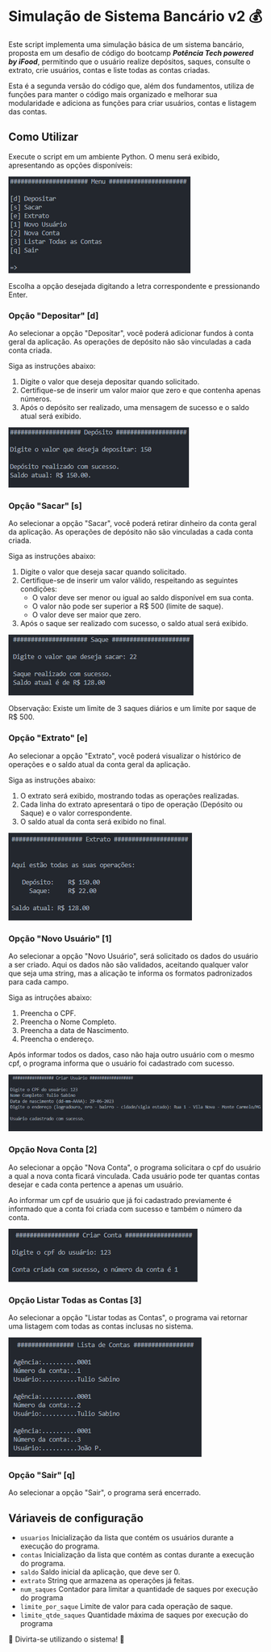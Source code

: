 # Simulação de Sistema Bancário v2 💰
Este script implementa uma simulação básica de um sistema bancário, proposta em um desafio de código do bootcamp **_Potência Tech powered by iFood_**, permitindo que o usuário realize depósitos, saques, consulte o extrato, crie usuários, contas e liste todas as contas criadas.

Esta é a segunda versão do código que, além dos fundamentos, utiliza de funções para manter o código mais organizado e melhorar sua modularidade e adiciona as funções para criar usuários, contas e listagem das contas.

## Como Utilizar
Execute o script em um ambiente Python.
O menu será exibido, apresentando as opções disponíveis:

![Menu](./images/menu.png)

Escolha a opção desejada digitando a letra correspondente e pressionando Enter.

### Opção "Depositar" [d]
Ao selecionar a opção "Depositar", você poderá adicionar fundos à conta geral da aplicação. As operações de depósito não são vinculadas a cada conta criada.

Siga as instruções abaixo:
1. Digite o valor que deseja depositar quando solicitado.
1. Certifique-se de inserir um valor maior que zero e que contenha apenas números.
1. Após o depósito ser realizado, uma mensagem de sucesso e o saldo atual será exibido.

![Depósito](./images/deposito.png)

### Opção "Sacar" [s]
Ao selecionar a opção "Sacar", você poderá retirar dinheiro da conta geral da aplicação. As operações de depósito não são vinculadas a cada conta criada.

Siga as instruções abaixo:
1. Digite o valor que deseja sacar quando solicitado.
1. Certifique-se de inserir um valor válido, respeitando as seguintes condições:
    - O valor deve ser menor ou igual ao saldo disponível em sua conta.
    - O valor não pode ser superior a R$ 500 (limite de saque).
    - O valor deve ser maior que zero.
1. Após o saque ser realizado com sucesso, o saldo atual será exibido.

![Operação de Saque](./images/saque.png)

Observação: Existe um limite de 3 saques diários e um limite por saque de R$ 500.

### Opção "Extrato" [e]
Ao selecionar a opção "Extrato", você poderá visualizar o histórico de operações e o saldo atual da conta geral da aplicação. 

Siga as instruções abaixo:
1. O extrato será exibido, mostrando todas as operações realizadas.
1. Cada linha do extrato apresentará o tipo de operação (Depósito ou Saque) e o valor correspondente.
1. O saldo atual da conta será exibido no final.

![Menu Extrato](./images/extrato.png)

### Opção "Novo Usuário" [1]
Ao selecionar a opção "Novo Usuário", será solicitado os dados do usuário a ser criado. Aqui os dados não são validados, aceitando qualquer valor que seja uma string, mas a alicação te informa os formatos padronizados para cada campo.

Siga as intruções abaixo:

1. Preencha o CPF.
1. Preencha o Nome Completo.
1. Preencha a data de Nascimento.
1. Preencha o endereço.

Após informar todos os dados, caso não haja outro usuário com o mesmo cpf, o programa informa que o usuário foi cadastrado com sucesso.

![Criando Novo Usuário](./images/novousuario.png)

### Opção Nova Conta [2]
Ao selecionar a opção "Nova Conta", o programa solicitara o cpf do usuário a qual a nova conta ficará vinculada. Cada usuário pode ter quantas contas desejar e cada conta pertence a apenas um usuário.

Ao informar um cpf de usuário que já foi cadastrado previamente é informado que a conta foi criada com sucesso e também o número da conta.

![Criando Nova Conta](./images/novaconta.png)

### Opção Listar Todas as Contas [3]

Ao selecionar a opção "Listar todas as Contas", o programa vai retornar uma listagem com todas as contas inclusas no sistema.

![Listando todas as Contas](./images/listarcontas.png)

### Opção "Sair" [q]
Ao selecionar a opção "Sair", o programa será encerrado.

## Váriaveis de configuração
- `usuarios` Inicialização da lista que contém os usuários durante a execução do programa.
- `contas` Inicialização da lista que contém as contas durante a execução do programa.
- `saldo` Saldo inicial da aplicação, que deve ser 0.
- `extrato` String que armazena as operações já feitas.
- `num_saques` Contador para limitar a quantidade de saques por execução do programa
- `limite_por_saque` Limite de valor para cada operação de saque.
- `limite_qtde_saques` Quantidade máxima de saques por execução do programa

🏦 Divirta-se utilizando o sistema! 🏦

